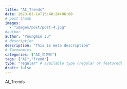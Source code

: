 ```yaml
---
title: "AI_Trends"
date: 2023-03-14T15:40:24+06:00
# post thumb
images:
  - "images/post/post-4.jpg"
#author
author: "Youngmin Ju"
# description
description: "This is meta description"
# Taxonomies
categories: ["AI_트렌드"]
tags: ["AI","Trend"]
type: "regular" # available type (regular or featured)
draft: false
---
```


AI_Trends